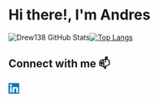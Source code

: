 # Hi there!, I'm Andres
<!-- :computer: :coffee: -->
<img align="left" alt="Drew138 GitHub Stats" src="https://github-readme-stats.vercel.app/api?username=Drew138&show_icons=true&hide_border=true&theme=tokyonight"/>

[![Top Langs](https://github-readme-stats.vercel.app/api/top-langs/?username=Drew138&hide=Jupyter%20Notebook,css,javascript,html,scss&langs_count=8&theme=tokyonight)](https://github.com/anuraghazra/github-readme-stats)


## Connect with me 📫

<a href="https://www.linkedin.com/in/andres-salazar-galeano/">
  <img align="left" src="https://raw.githubusercontent.com/Drew138/Drew138/master/assets/linkedin.svg" alt="Andres | LinkedIn" width="21px"/>
</a>

<!--

Here are some ideas to get you started:

- 🔭 I’m currently working on ...
- 🌱 I’m currently learning ...
- 👯 I’m looking to collaborate on ...
- 🤔 I’m looking for help with ...
- 💬 Ask me about ...
- 📫 How to reach me: ...
- 😄 Pronouns: ...
- ⚡ Fun fact: ...
-->
